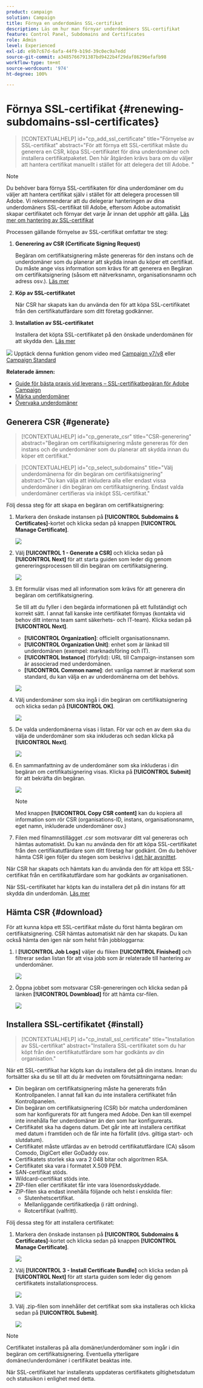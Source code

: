 ```yaml
---
product: campaign
solution: Campaign
title: Förnya en underdomäns SSL-certifikat
description: Läs om hur man förnyar underdomäners SSL-certifikat
feature: Control Panel, Subdomains and Certificates
role: Admin
level: Experienced
exl-id: e9b7c67d-6afa-44f9-b19d-39c0ec9a7edd
source-git-commit: a3485766791387bd9422b4f29daf86296efafb98
workflow-type: tm+mt
source-wordcount: '974'
ht-degree: 100%

---
```


# Förnya SSL-certifikat {#renewing-subdomains-ssl-certificates}

>[!CONTEXTUALHELP]
>id="cp_add_ssl_certificate"
>title="Förnyelse av SSL-certifikat"
>abstract="För att förnya ett SSL-certifikat måste du generera en CSR, köpa SSL-certifikatet för dina underdomäner och installera certifikatpaketet. Den här åtgärden krävs bara om du väljer att hantera certifikat manuellt i stället för att delegera det till Adobe. "

>[!NOTE]
>
>Du behöver bara förnya SSL-certifikaten för dina underdomäner om du väljer att hantera certifikat själv i stället för att delegera processen till Adobe. Vi rekommenderar att du delegerar hanteringen av dina underdomäners SSL-certifikat till Adobe, eftersom Adobe automatiskt skapar certifikatet och förnyar det varje år innan det upphör att gälla. [Läs mer om hantering av SSL-certifikat](monitoring-ssl-certificates.md#management)

Processen gällande förnyelse av SSL-certifikat omfattar tre steg:

1. **Generering av CSR (Certificate Signing Request)**

   Begäran om certifikatsignering måste genereras för den instans och de underdomäner som du planerar att skydda innan du köper ett certifikat.  Du måste ange viss information som krävs för att generera en Begäran om certifikatsignering (såsom ett nätverksnamn, organisationsnamn och adress osv.). [Läs mer](#generate)

1. **Köp av SSL-certifikatet**

   När CSR har skapats kan du använda den för att köpa SSL-certifikatet från den certifikatutfärdare som ditt företag godkänner.

1. **Installation av SSL-certifikatet**

   Installera det köpta SSL-certifikatet på den önskade underdomänen för att skydda den. [Läs mer](#install)

![](assets/do-not-localize/how-to-video.png) Upptäck denna funktion genom video med [Campaign v7/v8](https://experienceleague.adobe.com/docs/campaign-classic-learn/control-panel/subdomains-and-certificates/adding-ssl-certificates.html?lang=sv#subdomains-and-certificates) eller [Campaign Standard](https://experienceleague.adobe.com/docs/campaign-standard-learn/control-panel/subdomains-and-certificates/adding-ssl-certificates.html?lang=sv#adding-ssl-certificates)

**Relaterade ämnen:**

* [Guide för bästa praxis vid leverans – SSL-certifikatbegäran för Adobe Campaign](https://experienceleague.adobe.com/docs/deliverability-learn/deliverability-best-practice-guide/additional-resources/campaign/ac-ssl-certificate-request.html?lang=sv)
* [Märka underdomäner](../../subdomains-certificates/using/subdomains-branding.md)
* [Övervaka underdomäner](../../subdomains-certificates/using/monitoring-subdomains.md)

## Generera CSR {#generate}

>[!CONTEXTUALHELP]
>id="cp_generate_csr"
>title="CSR-generering"
>abstract="Begäran om certifikatsignering måste genereras för den instans och de underdomäner som du planerar att skydda innan du köper ett certifikat."

>[!CONTEXTUALHELP]
>id="cp_select_subdomains"
>title="Välj underdomänerna för din begäran om certifikatsignering"
>abstract="Du kan välja att inkludera alla eller endast vissa underdomäner i din begäran om certifikatsignering. Endast valda underdomäner certifieras via inköpt SSL-certifikat."

Följ dessa steg för att skapa en begäran om certifikatsignering:

1. Markera den önskade instansen på **[!UICONTROL Subdomains & Certificates]**-kortet och klicka sedan på knappen **[!UICONTROL Manage Certificate]**.

   ![](assets/renewal1.png)

1. Välj **[!UICONTROL 1 - Generate a CSR]** och klicka sedan på **[!UICONTROL Next]** för att starta guiden som leder dig genom genereringsprocessen till din begäran om certifikatsignering.

   ![](assets/renewal2.png)

1. Ett formulär visas med all information som krävs för att generera din begäran om certifikatsignering.

   Se till att du fyller i den begärda informationen på ett fullständigt och korrekt sätt. I annat fall kanske inte certifikatet förnyas (kontakta vid behov ditt interna team samt säkerhets- och IT-team). Klicka sedan på **[!UICONTROL Next]**.

   * **[!UICONTROL Organization]**: officiellt organisationsnamn.
   * **[!UICONTROL Organization Unit]**: enhet som är länkad till underdomänen (exempel: marknadsföring och IT).
   * **[!UICONTROL Instance]** (förfylld): URL till Campaign-instansen som är associerad med underdomänen.
   * **[!UICONTROL Common name]**: det vanliga namnet är markerat som standard, du kan välja en av underdomänerna om det behövs.

   ![](assets/renewal3.png)

1. Välj underdomäner som ska ingå i din begäran om certifikatsignering och klicka sedan på **[!UICONTROL OK]**.

   ![](assets/renewal4.png)

1. De valda underdomänerna visas i listan. För var och en av dem ska du välja de underdomäner som ska inkluderas och sedan klicka på **[!UICONTROL Next]**.

   ![](assets/renewal5.png)

1. En sammanfattning av de underdomäner som ska inkluderas i din begäran om certifikatsignering visas. Klicka på **[!UICONTROL Submit]** för att bekräfta din begäran.

   ![](assets/renewal6.png)

   >[!NOTE]
   >
   >Med knappen **[!UICONTROL Copy CSR content]** kan du kopiera all information som rör CSR (organisations-ID, instans, organisationsnamn, eget namn, inkluderade underdomäner osv.)

1. Filen med filnamnstillägget .csr som motsvarar ditt val genereras och hämtas automatiskt. Du kan nu använda den för att köpa SSL-certifikatet från den certifikatutfärdare som ditt företag har godkänt. Om du behöver hämta CSR igen följer du stegen som beskrivs i [det här avsnittet](#download).

När CSR har skapats och hämtats kan du använda den för att köpa ett SSL-certifikat från en certifikatutfärdare som har godkänts av organisationen.

När SSL-certifikatet har köpts kan du installera det på din instans för att skydda din underdomän. [Läs mer](#install)

## Hämta CSR {#download}

För att kunna köpa ett SSL-certifikat måste du först hämta begäran om certifikatsignering. CSR hämtas automatiskt när den har skapats. Du kan också hämta den igen när som helst från jobbloggarna:

1. I **[!UICONTROL Job Logs]** väljer du fliken **[!UICONTROL Finished]** och filtrerar sedan listan för att visa jobb som är relaterade till hantering av underdomäner.

   ![](assets/renewal-download.png)

1. Öppna jobbet som motsvarar CSR-genereringen och klicka sedan på länken **[!UICONTROL Downbload]** för att hämta csr-filen.

   ![](assets/renewal-download-button.png)

## Installera SSL-certifikatet {#install}

>[!CONTEXTUALHELP]
>id="cp_install_ssl_certificate"
>title="Installation av SSL-certifikat"
>abstract="Installera SSL-certifikatet som du har köpt från den certifikatutfärdare som har godkänts av din organisation."

När ett SSL-certifikat har köpts kan du installera det på din instans. Innan du fortsätter ska du se till att du är medveten om förutsättningarna nedan:

* Din begäran om certifikatsignering måste ha genererats från Kontrollpanelen. I annat fall kan du inte installera certifikatet från Kontrollpanelen.
* Din begäran om certifikatsignering (CSR) bör matcha underdomänen som har konfigurerats för att fungera med Adobe. Den kan till exempel inte innehålla fler underdomäner än den som har konfigurerats.
* Certifikatet ska ha dagens datum. Det går inte att installera certifikat med datum i framtiden och de får inte ha förfallit (dvs. giltiga start- och slutdatum).
* Certifikatet måste utfärdas av en betrodd certifikatutfärdare (CA) såsom Comodo, DigiCert eller GoDaddy osv.
* Certifikatets storlek ska vara 2 048 bitar och algoritmen RSA.
* Certifikatet ska vara i formatet X.509 PEM.
* SAN-certifikat stöds.
* Wildcard-certifikat stöds inte.
* ZIP-filen eller certifikatet får inte vara lösenordsskyddade.
* ZIP-filen ska endast innehålla följande och helst i enskilda filer:
   * Slutenhetscertifikat.
   * Mellanliggande certifikatkedja (i rätt ordning).
   * Rotcertifikat (valfritt).

Följ dessa steg för att installera certifikatet:

1. Markera den önskade instansen på **[!UICONTROL Subdomains & Certificates]**-kortet och klicka sedan på knappen **[!UICONTROL Manage Certificate]**.

   ![](assets/renewal1.png)

1. Välj **[!UICONTROL 3 - Install Certificate Bundle]** och klicka sedan på **[!UICONTROL Next]** för att starta guiden som leder dig genom certifikatets installationsprocess.

   ![](assets/install1.png)

1. Välj .zip-filen som innehåller det certifikat som ska installeras och klicka sedan på **[!UICONTROL Submit]**.

   ![](assets/install2.png)

>[!NOTE]
>
>Certifikatet installeras på alla domäner/underdomäner som ingår i din begäran om certifikatsignering. Eventuella ytterligare domäner/underdomäner i certifikatet beaktas inte.

När SSL-certifikatet har installerats uppdateras certifikatets giltighetsdatum och statusikon i enlighet med detta.
